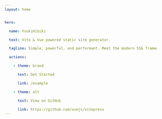 ```yaml
---
layout: home


hero:

  name: YuukiHibiki

  text: Vite & Vue powered static site generator.

  tagline: Simple, powerful, and performant. Meet the modern SSG framework you've always wanted.

  actions:

    - theme: brand

      text: Get Started

      link: /example

    - theme: alt

      text: View on GitHub

      link: https://github.com/vuejs/vitepress
---
```

